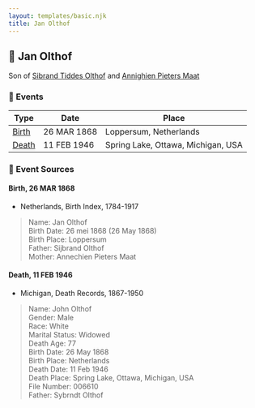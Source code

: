 ```yaml
---
layout: templates/basic.njk
title: Jan Olthof
---
```

## 🔵 Jan Olthof

Son of [Sibrand Tiddes Olthof](/people/7/76433820) and [Annighien Pieters Maat](/people/7/7249878)

### 📆 Events

Type | Date | Place
------ | ------ | ------
[Birth](#event-3806f5a8-3979-4f19-bf87-30caa4d655dd) | 26 MAR 1868 | Loppersum, Netherlands
[Death](#event-8a672ca9-0877-4d22-96a6-478fc78aa121) | 11 FEB 1946 | Spring Lake, Ottawa, Michigan, USA

### 📰 Event Sources

#### <a id="event-3806f5a8-3979-4f19-bf87-30caa4d655dd"></a> Birth, 26 MAR 1868
* Netherlands, Birth Index, 1784-1917
>   
  > Name: Jan Olthof  
  > Birth Date: 26 mei 1868 (26 May 1868)  
  > Birth Place: Loppersum  
  > Father: Sijbrand Olthof  
  > Mother: Annechien Pieters Maat

#### <a id="event-8a672ca9-0877-4d22-96a6-478fc78aa121"></a> Death, 11 FEB 1946
* Michigan, Death Records, 1867-1950
>   
  > Name: John Olthof  
  > Gender: Male  
  > Race: White  
  > Marital Status: Widowed  
  > Death Age: 77  
  > Birth Date: 26 May 1868  
  > Birth Place: Netherlands  
  > Death Date: 11 Feb 1946  
  > Death Place: Spring Lake, Ottawa, Michigan, USA  
  > File Number: 006610  
  > Father: Sybrndt Olthof